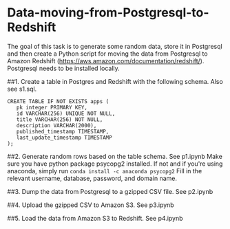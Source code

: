 # Data-moving-from-Postgresql-to-Redshift
The goal of this task is to generate some random data, store it in Postgresql and then create a Python script for moving the data from Postgresql to Amazon Redshift
(https://aws.amazon.com/documentation/redshift/). Postgresql needs to be installed locally.

##1. Create a table in Postgres and Redshift with the following schema. Also see s1.sql.
```
CREATE TABLE IF NOT EXISTS apps (
   pk integer PRIMARY KEY,
   id VARCHAR(256) UNIQUE NOT NULL,
   title VARCHAR(256) NOT NULL,
   description VARCHAR(2000),
   published_timestamp TIMESTAMP,
   last_update_timestamp TIMESTAMP
);
```
##2. Generate random rows based on the table schema. See p1.ipynb
Make sure you have python package psycopg2 installed. If not and if you're using anaconda, simply run ```conda install -c anaconda psycopg2```
Fill in the relevant username, database, password, and domain name.

##3. Dump the data from Postgresql to a gzipped CSV file. See p2.ipynb

##4. Upload the gzipped CSV to Amazon S3. See p3.ipynb

##5. Load the data from Amazon S3 to Redshift. See p4.ipynb

